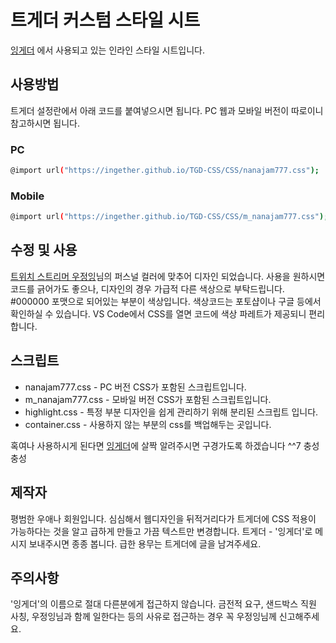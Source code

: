 # 트게더 커스텀 스타일 시트
[잉게더](http://tgd.kr/nanajam777) 에서 사용되고 있는 인라인 스타일 시트입니다.

## 사용방법
트게더 설정란에서 아래 코드를 붙여넣으시면 됩니다. PC 웹과 모바일 버전이 따로이니 참고하시면 됩니다.

### PC
```sh
@import url("https://ingether.github.io/TGD-CSS/CSS/nanajam777.css");
```

### Mobile
```sh
@import url("https://ingether.github.io/TGD-CSS/CSS/m_nanajam777.css");
```

## 수정 및 사용
[트위치 스트리머 우정잉](http://twitch.tv/nanajam777)님의 퍼스널 컬러에 맞추어 디자인 되었습니다. 사용을 원하시면 코드를 긁어가도 좋으나, 디자인의 경우 가급적 다른 색상으로 부탁드립니다. #000000 포맷으로 되어있는 부분이 색상입니다. 색상코드는 포토샵이나 구글 등에서 확인하실 수 있습니다. VS Code에서 CSS를 열면 코드에 색상 파레트가 제공되니 편리합니다.

## 스크립트
* nanajam777.css - PC 버전 CSS가 포함된 스크립트입니다.
* m_nanajam777.css - 모바일 버전 CSS가 포함된 스크립트입니다.
* highlight.css - 특정 부분 디자인을 쉽게 관리하기 위해 분리된 스크립트 입니다.
* container.css - 사용하지 않는 부분의 css를 백업해두는 곳입니다.

혹여나 사용하시게 된다면 [잉게더](http://tgd.kr/nanajam777)에 살짝 알려주시면 구경가도록 하겠습니다 ^^7 충성충성

## 제작자
평범한 우애나 회원입니다. 심심해서 웹디자인을 뒤적거리다가 트게더에 CSS 적용이 가능하다는 것을 알고 급하게 만들고 가끔 텍스트만 변경합니다. 트게더 - '잉게더'로 메시지 보내주시면 종종 봅니다. 급한 용무는 트게더에 글을 남겨주세요.

## 주의사항
'잉게더'의 이름으로 절대 다른분에게 접근하지 않습니다. 
금전적 요구, 샌드박스 직원 사칭, 우정잉님과 함께 일한다는 등의 사유로 접근하는 경우 꼭 우정잉님께 신고해주세요. 